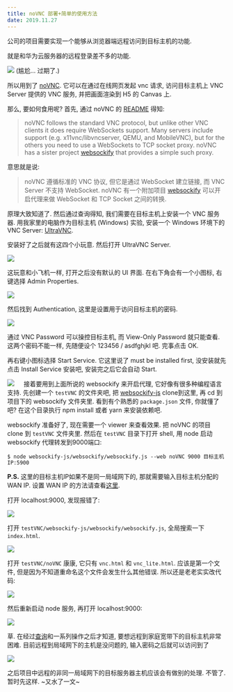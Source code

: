 ```yaml
---
title: noVNC 部署+简单的使用方法
date: 2019.11.27
---
```




公司的项目需要实现一个能够从浏览器端远程访问到目标主机的功能.

就是和华为云服务器的远程登录差不多的功能.

![](https://i.loli.net/2019/11/27/afq4pYb6uHxAOMj.png)
(尴尬... 过期了.)

所以用到了 [noVNC](https://novnc.com/info.html). 它可以在通过在线网页发起 vnc 请求, 访问目标主机上 VNC Server 提供的 VNC 服务, 并把画面渲染到 H5 的 Canvas 上.


那么, 要如何食用呢?
首先, 通过 noVNC 的 [README](https://github.com/novnc/noVNC/blob/master/README.md#server-requirements) 得知:
> noVNC follows the standard VNC protocol, but unlike other VNC clients it does require WebSockets support. Many servers include support (e.g. x11vnc/libvncserver, QEMU, and MobileVNC), but for the others you need to use a WebSockets to TCP socket proxy. noVNC has a sister project [websockify](https://github.com/novnc/websockify) that provides a simple such proxy.

意思就是说:
> noVNC 遵循标准的 VNC 协议, 但它是通过 WebSocket 建立链接, 而 VNC Server 不支持 WebSocket. noVNC 有一个附加项目 [websockify](https://github.com/novnc/websockify) 可以开启代理来做 WebSocket 和 TCP Socket 之间的转换.

原理大致知道了. 然后通过查询得知, 我们需要在目标主机上安装一个 VNC 服务器.
用我家里的电脑作为目标主机 (Windows) 实验, 安装一个 Windows 环境下的 VNC Server: [UltraVNC](http://www.uvnc.com/).

安装好了之后就有这四个小玩意. 然后打开 UltraVNC Server.

![](https://i.loli.net/2019/11/27/ikfpCYKzHdJA9BU.png)

这玩意和小飞机一样, 打开之后没有默认的 UI 界面. 
在右下角会有一个小图标, 右键选择 Admin Properties.

 ![](https://i.loli.net/2019/11/27/DzlASnk5Ksyf6Tg.png)

然后找到 Authentication, 这里是设置用于访问目标主机的密码.

![](https://i.loli.net/2019/11/27/zIujUQGOT5vxKe8.png)

通过 VNC Password 可以操控目标主机, 而 View-Only Password 就只能查看.
这两个密码不能一样, 先随便设个 123456 / asdfghjkl 吧. 完事点击 OK.

再右键小图标选择 Start Service. 它这里说了 must be installed first, 没安装就先点击 Install Service 安装吧, 安装完之后它会自动 Start.

![](https://i.loli.net/2019/11/27/2ZMTy8atDrBOwiE.png)
　
接着要用到上面所说的 websockify 来开启代理, 它好像有很多种编程语言支持.
先创建一个 `testVNC` 的文件夹吧, 把 [websockify-js](https://github.com/novnc/websockify-js) clone到这里, 再 cd 到项目下的 websockify 文件夹里.
看到有个熟悉的 `package.json` 文件, 你就懂了吧? 在这个目录执行 npm install 或者 yarn 来安装依赖吧.

websockify 准备好了, 现在需要一个 viewer 来查看效果.
把 noVNC 的项目 clone 到 `testVNC` 文件夹里.
然后在 `testVNC` 目录下打开 shell, 用 node 启动 websockify 代理转发到9000端口:
```shell
$ node websockify-js/websockify/websockify.js --web noVNC 9000 目标主机IP:5900
```

**P.S.**  这里的目标主机IP如果不是同一局域网下的, 那就需要输入目标主机分配的 WAN IP.
设置 WAN IP 的方法请查看[这里](https://blog.csdn.net/eacxzm/article/details/84672886).

打开 localhost:9000, 发现报错了:

![](https://i.loli.net/2019/11/27/M5Pkd4HOYEUm1xC.png)

打开 `testVNC/websockify-js/websockify/websockify.js`, 全局搜索一下 `index.html`.

![](https://i.loli.net/2019/11/27/TNt4Oq8uJj3XGoL.png)

打开 `testVNC/noVNC` 康康, 它只有 `vnc.html` 和 `vnc_lite.html`.
应该是第一个文件, 但是因为不知道重命名这个文件会发生什么其他错误. 所以还是老老实实改代码:

![](https://i.loli.net/2019/11/27/VZBeNHW3If1OuMT.png)

然后重新启动 node 服务, 再打开 localhost:9000:

![](https://i.loli.net/2019/11/27/iawbFpVK1xAtmC2.png)

草.
在经过[查询](https://tieba.baidu.com/p/5774623189?red_tag=0915816300)和一系列操作之后才知道, 要想远程到家庭宽带下的目标主机非常困难.
目前远程到局域网下的主机是没问题的, 输入密码之后就可以访问到了

![](https://i.loli.net/2019/11/27/lEDUSca8GigZxto.png)

之后项目中远程的非同一局域网下的目标服务器主机应该会有做别的处理.
不管了. 暂时先这样. ~又水了一文~

